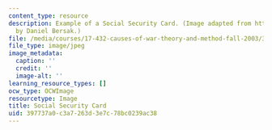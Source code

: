 ```yaml
---
content_type: resource
description: Example of a Social Security Card. (Image adapted from http://www.ssa.gov
  by Daniel Bersak.)
file: /media/courses/17-432-causes-of-war-theory-and-method-fall-2003/397737a0c3a7263d3e7c78bc0239ac38_chp_socialsec1.jpg
file_type: image/jpeg
image_metadata:
  caption: ''
  credit: ''
  image-alt: ''
learning_resource_types: []
ocw_type: OCWImage
resourcetype: Image
title: Social Security Card
uid: 397737a0-c3a7-263d-3e7c-78bc0239ac38
---
```

